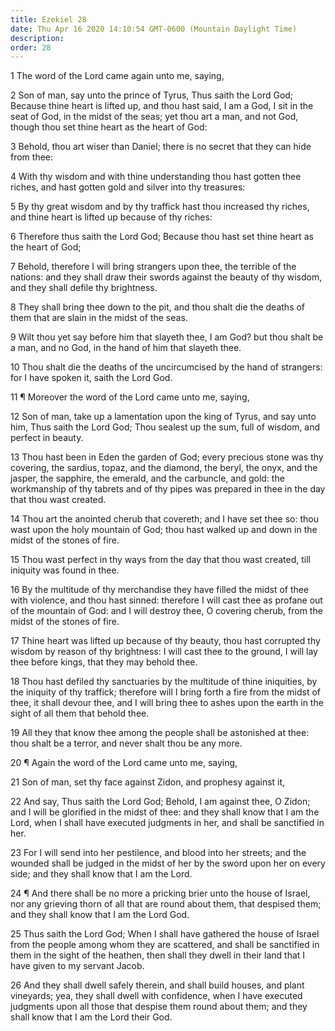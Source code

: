 ```yaml
---
title: Ezekiel 28
date: Thu Apr 16 2020 14:10:54 GMT-0600 (Mountain Daylight Time)
description: 
order: 28
---
```


<p>1 The word of the Lord came again unto me, saying,</p>
<p>
  2 Son of man, say unto the prince of Tyrus, Thus saith the Lord God; Because
  thine heart is lifted up, and thou hast said, I am a God, I sit in the seat of
  God, in the midst of the seas; yet thou art a man, and not God, though thou
  set thine heart as the heart of God:
</p>
<p>
  3 Behold, thou art wiser than Daniel; there is no secret that they can hide
  from thee:
</p>
<p>
  4 With thy wisdom and with thine understanding thou hast gotten thee riches,
  and hast gotten gold and silver into thy treasures:
</p>
<span></span>
<p>
  5 By thy great wisdom and by thy traffick hast thou increased thy riches, and
  thine heart is lifted up because of thy riches:
</p>
<p>
  6 Therefore thus saith the Lord God; Because thou hast set thine heart as the
  heart of God;
</p>
<p>
  7 Behold, therefore I will bring strangers upon thee, the terrible of the
  nations: and they shall draw their swords against the beauty of thy wisdom,
  and they shall defile thy brightness.
</p>
<p>
  8 They shall bring thee down to the pit, and thou shalt die the deaths of them
  that are slain in the midst of the seas.
</p>
<p>
  9 Wilt thou yet say before him that slayeth thee, I am God? but thou shalt be
  a man, and no God, in the hand of him that slayeth thee.
</p>
<p>
  10 Thou shalt die the deaths of the uncircumcised by the hand of strangers:
  for I have spoken it, saith the Lord God.
</p>
<p>11 &#xB6; Moreover the word of the Lord came unto me, saying,</p>
<p>
  12 Son of man, take up a lamentation upon the king of Tyrus, and say unto him,
  Thus saith the Lord God; Thou sealest up the sum, full of wisdom, and perfect
  in beauty.
</p>
<p>
  13 Thou hast been in Eden the garden of God; every precious stone was thy
  covering, the sardius, topaz, and the diamond, the beryl, the onyx, and the
  jasper, the sapphire, the emerald, and the carbuncle, and gold: the
  workmanship of thy tabrets and of thy pipes was prepared in thee in the day
  that thou wast created.
</p>
<p>
  14 Thou art the anointed cherub that covereth; and I have set thee so: thou
  wast upon the holy mountain of God; thou hast walked up and down in the midst
  of the stones of fire.
</p>
<p>
  15 Thou wast perfect in thy ways from the day that thou wast created, till
  iniquity was found in thee.
</p>
<p>
  16 By the multitude of thy merchandise they have filled the midst of thee with
  violence, and thou hast sinned: therefore I will cast thee as profane out of
  the mountain of God: and I will destroy thee, O covering cherub, from the
  midst of the stones of fire.
</p>
<p>
  17 Thine heart was lifted up because of thy beauty, thou hast corrupted thy
  wisdom by reason of thy brightness: I will cast thee to the ground, I will lay
  thee before kings, that they may behold thee.
</p>
<p>
  18 Thou hast defiled thy sanctuaries by the multitude of thine iniquities, by
  the iniquity of thy traffick; therefore will I bring forth a fire from the
  midst of thee, it shall devour thee, and I will bring thee to ashes upon the
  earth in the sight of all them that behold thee.
</p>
<p>
  19 All they that know thee among the people shall be astonished at thee: thou
  shalt be a terror, and never shalt thou be any more.
</p>
<p>20 &#xB6; Again the word of the Lord came unto me, saying,</p>
<p>21 Son of man, set thy face against Zidon, and prophesy against it,</p>
<p>
  22 And say, Thus saith the Lord God; Behold, I am against thee, O Zidon; and I
  will be glorified in the midst of thee: and they shall know that I am the
  Lord, when I shall have executed judgments in her, and shall be sanctified in
  her.
</p>
<p>
  23 For I will send into her pestilence, and blood into her streets; and the
  wounded shall be judged in the midst of her by the sword upon her on every
  side; and they shall know that I am the Lord.
</p>
<p>
  24 &#xB6; And there shall be no more a pricking brier unto the house of
  Israel, nor any grieving thorn of all that are round about them, that despised
  them; and they shall know that I am the Lord God.
</p>
<p>
  25 Thus saith the Lord God; When I shall have gathered the house of Israel
  from the people among whom they are scattered, and shall be sanctified in them
  in the sight of the heathen, then shall they dwell in their land that I have
  given to my servant Jacob.
</p>
<p>
  26 And they shall dwell safely therein, and shall build houses, and plant
  vineyards; yea, they shall dwell with confidence, when I have executed
  judgments upon all those that despise them round about them; and they shall
  know that I am the Lord their God.
</p>
